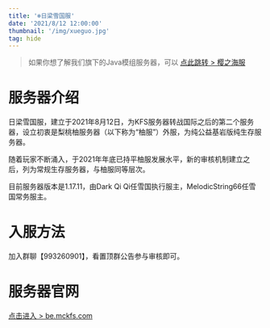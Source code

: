 ```yaml
---
title: '❄️日梁雪国服'
date: '2021/8/12 12:00:00'
thumbnail: '/img/xueguo.jpg'
tag: hide
---
```

>如果你想了解我们旗下的Java模组服务器，可以 [点此跳转 > 樱之海服](https://www.mckfs.com/20220501/)
# 服务器介绍

日梁雪国服，建立于2021年8月12日，为KFS服务器转战国际之后的第二个服务器，设立初衷是梨桃柚服务器（以下称为“柚服”）外服，为纯公益基岩版纯生存服务器。

随着玩家不断涌入，于2021年年底已持平柚服发展水平，新的审核机制建立之后，列为常规生存服务器，与柚服同等层次。

目前服务器版本是1.17.11，由Dark Qi Qi任雪国执行服主，MelodicString66任雪国常务服主。

# 入服方法

加入群聊【993260901】，看置顶群公告参与审核即可。

# 服务器官网

[点击进入 > be.mckfs.com](https://be.mckfs.com)
